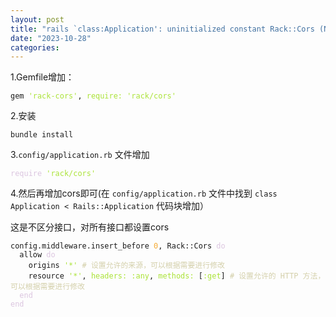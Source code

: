 ```yaml
---
layout: post
title: "rails `class:Application': uninitialized constant Rack::Cors (NameError)"
date: "2023-10-28"
categories: 
---
```

<p>1.Gemfile增加：</p>

<pre>
<code>gem <span style="color:#abe338">&#39;rack-cors&#39;</span>, <span style="color:#abe338">require:</span> <span style="color:#abe338">&#39;rack/cors&#39;</span></code></pre>

<p>2.安装</p>

<pre>
<code>bundle install</code></pre>

<p>3.<code>config/application.rb</code> 文件增加</p>

<pre>
<code><span style="color:#dcc6e0">require</span> <span style="color:#abe338">&#39;rack/cors&#39;</span></code></pre>

<p>4.然后再增加cors即可(在 <code>config/application.rb</code> 文件中找到 <code>class Application &lt; Rails::Application</code> 代码块增加）</p>

<p>这是不区分接口，对所有接口都设置cors</p>

<pre>
<code>config.middleware.insert_before <span style="color:#f5ab35">0</span>, Rack::Cors <span style="color:#dcc6e0">do</span>
  allow <span style="color:#dcc6e0">do</span>
    origins <span style="color:#abe338">&#39;*&#39;</span> <span style="color:#d4d0ab"># 设置允许的来源，可以根据需要进行修改</span>
    resource <span style="color:#abe338">&#39;*&#39;</span>, <span style="color:#abe338">headers:</span> <span style="color:#abe338">:any</span>, <span style="color:#abe338">methods:</span> [<span style="color:#abe338">:get</span>] <span style="color:#d4d0ab"># 设置允许的 HTTP 方法，可以根据需要进行修改</span>
  <span style="color:#dcc6e0">end</span>
<span style="color:#dcc6e0">end</span></code></pre>

